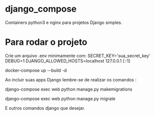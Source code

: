 # django_compose
Containers python3 e nginx para projetos Django simples.

# Para rodar o projeto

Crie um arquivo .env minimamente com:
SECRET_KEY='sua_secret_key'
DEBUG=1
DJANGO_ALLOWED_HOSTS=localhost 127.0.0.1 [::1]


docker-compose up --build -d

Ao incluir suas apps Django lembre-se de realizar os comandos :

django-compose exec web python manage.py makemigrations

django-compose exec web python manage.py migrate

E outros comandos django que desejar.
